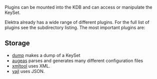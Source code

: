 Plugins can be mounted into the KDB and can access or manipulate the
KeySet.

Elektra already has a wide range of different plugins.
For the full list of plugins see the subdirectory listing.
The most important plugins are:

## Storage ##

- [dump](dump) makes a dump of a KeySet
- [augeas](augeas) parses and generates many different configuration
  files
- [xmltool](xmltool) uses XML.
- [yajl](yail) uses JSON.

